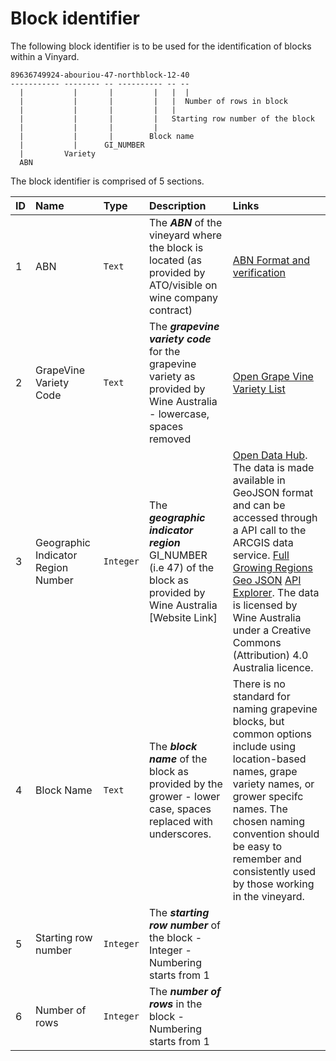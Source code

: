 # Block identifier
The following block identifier is to be used for the identification of blocks within a Vinyard.

    89636749924-abouriou-47-northblock-12-40
    ----------- -------- -- ---------- -- --
      |           |       |         |   |  |
      |           |       |         |   |  Number of rows in block
      |           |       |         |   |
      |           |       |         |   Starting row number of the block 
      |           |       |         |
      |           |       |        Block name
      |           |      GI_NUMBER
      |         Variety
      ABN
      
 The block identifier is comprised of 5 sections.
 
 | ID | Name | Type | Description | Links |
 | :-- | :---- | :---- | :----------- | :----- |
 | 1  | ABN | `Text` | The ***ABN*** of the vineyard where the block is located (as provided by ATO/visible on wine company contract) | [ABN Format and verification](https://abr.business.gov.au/Help/AbnFormat) |
 | 2  | GrapeVine Variety Code | `Text` | The ***grapevine variety code***  for the grapevine variety as provided by Wine Australia - lowercase, spaces removed | [Open Grape Vine Variety List](https://github.com/morethanmachines/project-harmony/blob/main/specifications/australian-grapevine-variety-list/readme.md) |
 | 3  | Geographic Indicator Region Number | `Integer` | The ***geographic indicator region*** GI_NUMBER (i.e 47) of the block as provided by Wine Australia [Website Link] | [Open Data Hub](https://wineaustralia-opendata-wineaustralia.hub.arcgis.com/maps/ede7ffb0e73b4504a5ed613965b11e0f/about). The data is made available in GeoJSON format and can be accessed through a API call to the ARCGIS data service. [Full Growing Regions Geo JSON](https://services6.arcgis.com/s8j6JbJJCqmhNgh7/arcgis/rest/services/Wine_Geographical_Indications_Australia_2022v1/FeatureServer/1/query?where=1%3D1&outFields=*&outSR=4326&f=json) [API Explorer](https://wineaustralia-opendata-wineaustralia.hub.arcgis.com/datasets/ede7ffb0e73b4504a5ed613965b11e0f/api?layer=1). The data is licensed by Wine Australia under a Creative Commons  (Attribution) 4.0 Australia licence. |
 | 4  | Block Name | `Text` | The ***block name*** of the block as provided by the grower - lower case, spaces replaced with underscores. | There is no standard for naming grapevine blocks, but common options include using location-based names, grape variety names, or grower specifc names. The chosen naming convention should be easy to remember and consistently used by those working in the vineyard. |
 | 5  | Starting row number | `Integer` | The ***starting row number*** of the block -Integer - Numbering starts from 1  |  |
 | 6  | Number of rows | `Integer` | The ***number of rows*** in the block - Numbering starts from 1 |  |
